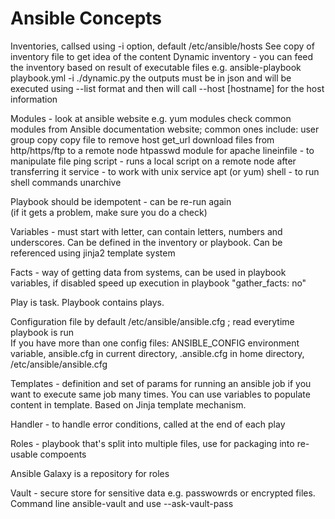 
# Ansible Concepts

Inventories, callsed using -i option, default /etc/ansible/hosts 
See copy of inventory file to get idea of the content 
Dynamic inventory - you can feed the inventory based on result of executable files 
e.g. ansible-playbook playbook.yml -i ./dynamic.py 
the outputs must be in json and will be executed using --list format 
and then will call --host [hostname] for the host information 

Modules - look at ansible website e.g. yum modules 
check common modules from Ansible documentation website; common ones include:
user
group
copy copy file to remove host
get_url download files from http/https/ftp to a remote node
htpasswd module for apache 
lineinfile - to manipulate file
ping 
script - runs a local script on a remote node after transferring it 
service - to work with unix service
apt (or yum)
shell - to run shell commands 
unarchive




Playbook should be idempotent - can be re-run again <br />
(if it gets a problem, make sure you do a check)

Variables - must start with letter, can contain letters, numbers and underscores. Can be defined in the inventory or playbook. Can be referenced using jinja2 template system 

Facts - way of getting data from systems, can be used in playbook variables, if disabled speed up execution in playbook "gather_facts: no" 

Play is task. Playbook contains plays. 

Configuration file by default /etc/ansible/ansible.cfg ; read everytime playbook is run  
If you have more than one config files: ANSIBLE_CONFIG environment variable, ansible.cfg in current directory, .ansible.cfg in home directory, /etc/ansible/ansible.cfg 

Templates - definition and set of params for running an ansible job if you want to execute same job many times. You can use variables to populate content in template. Based on Jinja template mechanism. 

Handler - to handle error conditions, called at the end of each play 

Roles - playbook that's split into multiple files, use for packaging into re-usable compoents 

Ansible Galaxy is a repository for roles 

Vault - secure store for sensitive data e.g. passwowrds or encrypted files. Command line ansible-vault and use --ask-vault-pass 
